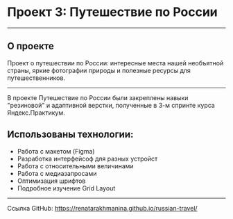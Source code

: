 # Проект 3: Путешествие по России
_______________________________

## О проекте
Проект о путешествии по России: интересные места нашей необъятной страны, яркие фотографии природы и полезные ресурсы для путешественников.
_______________________________

В проекте Путешествие по России были закреплены навыки "резиновой" и адаптивной верстки, полученные в 3-м спринте курса Яндекс.Практикум.


## Использованы технологии:

* Работа с макетом (Figma)
* Разработка интерфейсоф для разных устройст
* Работа с относительными величинами
* Работа с медиазапросами
* Оптимизация шрифтов
* Подробное изучение Grid Layout

________________________________
Ссылка GitHub: https://renatarakhmanina.github.io/russian-travel/

